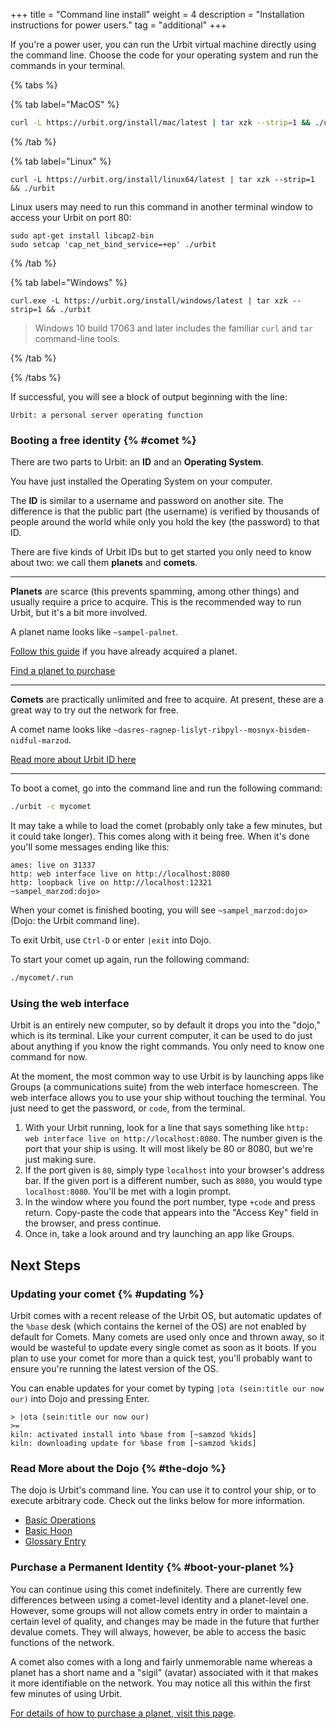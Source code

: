 +++
title = "Command line install"
weight = 4
description = "Installation instructions for power users."
tag = "additional"
+++

If you're a power user, you can run the Urbit virtual machine directly using the command line. Choose the code for your operating system and run the commands in your terminal.

{% tabs %}

{% tab label="MacOS" %}

```bash
curl -L https://urbit.org/install/mac/latest | tar xzk --strip=1 && ./urbit
```

{% /tab %}

{% tab label="Linux" %}

```shell
curl -L https://urbit.org/install/linux64/latest | tar xzk --strip=1 && ./urbit
```

Linux users may need to run this command in another terminal window to access your Urbit on port 80:

```shell
sudo apt-get install libcap2-bin
sudo setcap 'cap_net_bind_service=+ep' ./urbit
```

{% /tab %}

{% tab label="Windows" %}

```winbatch
curl.exe -L https://urbit.org/install/windows/latest | tar xzk --strip=1 && ./urbit
```

> Windows 10 build 17063 and later includes the familiar `curl` and `tar` command-line tools.

{% /tab %}

{% /tabs %}

If successful, you will see a block of output beginning with the line:

```
Urbit: a personal server operating function
```

### Booting a free identity {% #comet %}

There are two parts to Urbit: an **ID** and an **Operating System**.

You have just installed the Operating System on your computer.

The **ID** is similar to a username and password on another site. The difference is that the public part (the username) is verified by thousands of people around the world while only you hold the key (the password) to that ID.

There are five kinds of Urbit IDs but to get started you only need to know about two: we call them **planets** and **comets**.

---

**Planets** are scarce (this prevents spamming, among other things) and usually require a price to acquire. This is the recommended way to run Urbit, but it's a bit more involved.

A planet name looks like `~sampel-palnet`.

[Follow this guide](/getting-started/) if you have already acquired a planet.

[Find a planet to purchase](/getting-started/get-planet)

---

**Comets** are practically unlimited and free to acquire. At present, these are a great way to try out the network for free.

A comet name looks like `~dasres-ragnep-lislyt-ribpyl--mosnyx-bisdem-nidful-marzod`.

[Read more about Urbit ID here](/understanding-urbit/urbit-id)

---

To boot a comet, go into the command line and run the following command:

```sh
./urbit -c mycomet
```

It may take a while to load the comet (probably only take a few minutes, but it could take longer). This comes along with it being free. When it's done you'll some messages ending like this:

```
ames: live on 31337
http: web interface live on http://localhost:8080
http: loopback live on http://localhost:12321
~sampel_marzod:dojo>
```

When your comet is finished booting, you will see `~sampel_marzod:dojo>` (Dojo: the Urbit command line).

To exit Urbit, use `Ctrl-D` or enter `|exit` into Dojo.

To start your comet up again, run the following command:

```sh
./mycomet/.run
```

### Using the web interface

Urbit is an entirely new computer, so by default it drops you into the "dojo," which is its terminal. Like your current computer, it can be used to do just about anything if you know the right commands. You only need to know one command for now.

At the moment, the most common way to use Urbit is by launching apps like Groups (a communications suite) from the web interface homescreen. The web interface allows you to use your ship without touching the terminal. You just need to get the password, or `code`, from the terminal.

1. With your Urbit running, look for a line that says something like `http: web interface live on http://localhost:8080`. The number given is the port that your ship is using. It will most likely be 80 or 8080, but we're just making sure.
2. If the port given is `80`, simply type `localhost` into your browser's address bar. If the given port is a different number, such as `8080`, you would type `localhost:8080`. You'll be met with a login prompt.
3. In the window where you found the port number, type `+code` and press return. Copy-paste the code that appears into the "Access Key" field in the browser, and press continue.
4. Once in, take a look around and try launching an app like Groups.

## Next Steps

### Updating your comet {% #updating %}

Urbit comes with a recent release of the Urbit OS, but automatic updates of the `%base` desk (which contains the kernel of the OS) are not enabled by default for Comets. Many comets are used only once and thrown away, so it would be wasteful to update every single comet as soon as it boots. If you plan to use your comet for more than a quick test, you'll probably want to ensure you're running the latest version of the OS.

You can enable updates for your comet by typing `|ota (sein:title our now our)` into Dojo and pressing Enter.

```
> |ota (sein:title our now our)
>=
kiln: activated install into %base from [~samzod %kids]
kiln: downloading update for %base from [~samzod %kids]
```

### Read More about the Dojo {% #the-dojo %}

The dojo is Urbit's command line. You can use it to control your ship, or to execute arbitrary code. Check out the links below for more information.

- [Basic Operations](/using/os/getting-started)
- [Basic Hoon](/docs/tutorials/hoon/hoon-school/setup)
- [Glossary Entry](/docs/glossary/dojo)

### Purchase a Permanent Identity {% #boot-your-planet %}

You can continue using this comet indefinitely. There are currently few differences between using a comet-level identity and a planet-level one. However, some groups will not allow comets entry in order to maintain a certain level of quality, and changes may be made in the future that further devalue comets. They will always, however, be able to access the basic functions of the network.

A comet also comes with a long and fairly unmemorable name whereas a planet has a short name and a "sigil" (avatar) associated with it that makes it more identifiable on the network. You may notice all this within the first few minutes of using Urbit.

[For details of how to purchase a planet, visit this page](/getting-started/get-planet).
